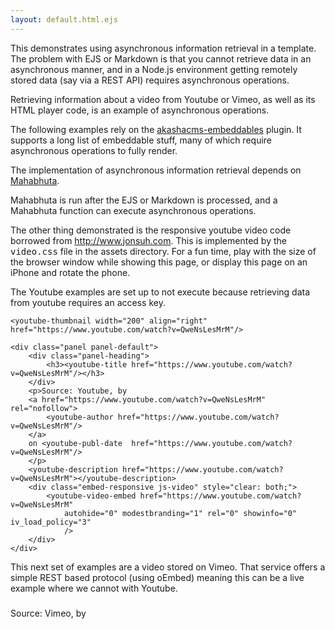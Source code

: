 ```yaml
---
layout: default.html.ejs
---
```


This demonstrates using asynchronous information retrieval in a template.  The problem with EJS or Markdown is that you cannot retrieve data in an asynchronous manner, and in a Node.js environment getting remotely stored data (say via a REST API) requires asynchronous operations.  

Retrieving information about a video from Youtube or Vimeo, as well as its HTML player code, is an example of asynchronous operations.

The following examples rely on the [akashacms-embeddables](https://www.npmjs.com/packages/akashacms-embeddables) plugin.  It supports a long list of embeddable stuff, many of which require asynchronous operations to fully render.

The implementation of asynchronous information retrieval depends on [Mahabhuta](http://akashacms.com/documents/mahabhuta.html).  

Mahabhuta is run after the EJS or Markdown is processed, and a Mahabhuta function can execute asynchronous operations.  

The other thing demonstrated is the responsive youtube video code borrowed from <a href="http://www.jonsuh.com">http://www.jonsuh.com</a>.  This is implemented by the <tt>video.css</tt> file in the assets directory.  For a fun time, play with the size of the browser window while showing this page, or display this page on an iPhone and rotate the phone.

The Youtube examples are set up to not execute because retrieving data from youtube requires an access key.

```
<youtube-thumbnail width="200" align="right" href="https://www.youtube.com/watch?v=QweNsLesMrM"/>
```

```
<div class="panel panel-default">
    <div class="panel-heading">
        <h3><youtube-title href="https://www.youtube.com/watch?v=QweNsLesMrM"/></h3>
    </div>
    <p>Source: Youtube, by
    <a href="https://www.youtube.com/watch?v=QweNsLesMrM" rel="nofollow">
    	<youtube-author href="https://www.youtube.com/watch?v=QweNsLesMrM"/>
    </a>
    on <youtube-publ-date  href="https://www.youtube.com/watch?v=QweNsLesMrM"/>
    </p>
    <youtube-description href="https://www.youtube.com/watch?v=QweNsLesMrM"></youtube-description>
    <div class="embed-responsive js-video" style="clear: both;">
        <youtube-video-embed href="https://www.youtube.com/watch?v=QweNsLesMrM"
            autohide="0" modestbranding="1" rel="0" showinfo="0" iv_load_policy="3"
            />
    </div>
</div>
```


This next set of examples are a video stored on Vimeo.  That service offers a simple REST based protocol (using oEmbed) meaning this can be a live example where we cannot with Youtube.



<div class="panel panel-default">
<div class="panel-heading">
<vimeo-thumbnail width="200" align="right" url="http://vimeo.com/110572345"></vimeo-thumbnail>
<h3><vimeo-title url="http://vimeo.com/110572345"/></h3>
</div>
<p>Source: Vimeo, by
<a href="http://vimeo.com/110572345" rel="nofollow">
<vimeo-author url="http://vimeo.com/110572345"/>
</a></p>
<vimeo-description url="http://vimeo.com/110572345"></vimeo-description>
<div class="embed-responsive js-video" style="clear: both;">
<vimeo-player url="http://vimeo.com/110572345" />
</div>
</div>

